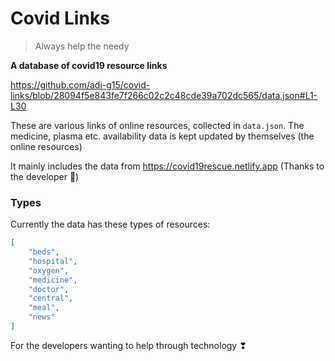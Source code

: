 # Covid Links

> Always help the needy

**A database of covid19 resource links**

https://github.com/adi-g15/covid-links/blob/28094f5e843fe7f266c02c2c48cde39a702dc565/data.json#L1-L30

These are various links of online resources, collected in `data.json`.
The medicine, plasma etc. availability data is kept updated by themselves (the online resources)

It mainly includes the data from https://covid19rescue.netlify.app (Thanks to the developer 🙏)



### Types

Currently the data has these types of resources:

```json
[
    "beds",
    "hospital",
    "oxygen",
    "medicine",
    "doctor",
    "central",
    "meal",
    "news"
]
```

For the developers wanting to help through technology ❣
